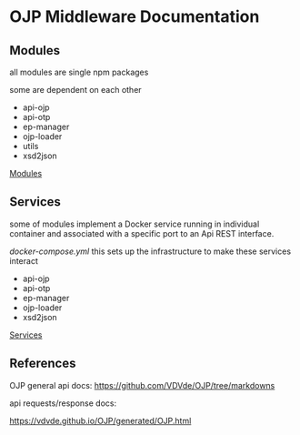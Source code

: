 
# OJP Middleware Documentation


## Modules

all modules are single npm packages

some are dependent on each other

- api-ojp
- api-otp
- ep-manager
- ojp-loader
- utils
- xsd2json

[Modules](modules.md)


## Services

some of modules implement a Docker service running in individual container 
and associated with a specific port to an Api REST interface.

*docker-compose.yml* this sets up the infrastructure to make these services interact

- api-ojp
- api-otp
- ep-manager
- ojp-loader
- xsd2json

[Services](services.md)


## References

OJP general api docs:
https://github.com/VDVde/OJP/tree/markdowns


api requests/response docs:

https://vdvde.github.io/OJP/generated/OJP.html
